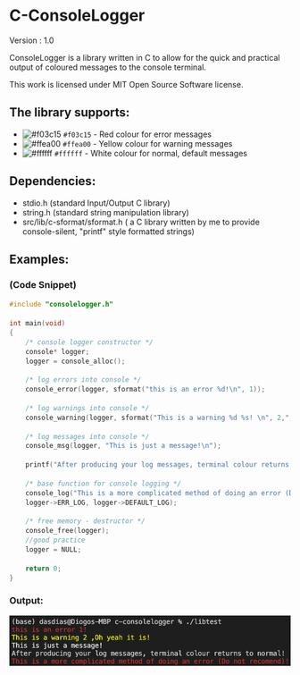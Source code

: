 # C-ConsoleLogger

Version : 1.0

ConsoleLogger is a library written in C to allow for the quick and practical output of coloured messages to the console terminal.

This work is licensed under MIT Open Source Software license.
## The library supports:
- ![#f03c15](https://via.placeholder.com/15/f03c15/000000?text=+) `#f03c15` - Red colour for error messages
- ![#ffea00](https://via.placeholder.com/15/ffea00/000000?text=+) `#ffea00` - Yellow colour for warning messages
- ![#ffffff](https://via.placeholder.com/15/ffffff/000000?text=+) `#ffffff` - White colour for normal, default messages

## Dependencies:
- stdio.h (standard Input/Output C library)
- string.h (standard string manipulation library)
- src/lib/c-sformat/sformat.h ( a C library written by me to provide console-silent, "printf" style formatted strings)

## Examples:
### (Code Snippet)
```C
#include "consolelogger.h"

int main(void)
{
    /* console logger constructor */
    console* logger;
    logger = console_alloc();
    
    /* log errors into console */
    console_error(logger, sformat("this is an error %d!\n", 1));
    
    /* log warnings into console */
    console_warning(logger, sformat("This is a warning %d %s! \n", 2,",Oh yeah it is"));
    
    /* log messages into console */
    console_msg(logger, "This is just a message!\n");
    
    printf("After producing your log messages, terminal colour returns to normal!\n");
    
    /* base function for console logging */
    console_log("This is a more complicated method of doing an error (Do not recomend)!\n", 
    logger->ERR_LOG, logger->DEFAULT_LOG);
    
    /* free memory - destructor */
    console_free(logger);
    //good practice
    logger = NULL;

    return 0;
}
```

### Output:
![output terminal](./README-DEP/screenshot_terminal_consoleloggger.png "terminal output")